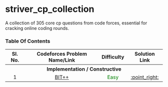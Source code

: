 # striver_cp_collection
A collection of 305 core cp questions from code forces, essential for cracking online coding rounds.

### Table Of Contents
<table style="text-align:center;">
  <tr>
    <th>Sl. No.</th>
    <th>Codeforces Problem Name/Link</th>
    <th>Difficulty</th>
    <th>Solution Link</th>
  </tr>
  <tr><th colspan="4">Implementation / Constructive</th></tr>
  <tr>
    <td>1</td>
    <td><a href="https://codeforces.com/problemset/problem/1337/A">BIT++</a></td>
    <td><span style="color:green;">Easy</span></td>
    <td><a href="Implementation%20&%20Constructive/bitplusplus.py">:point_right:</a></td>
  </tr>
</table>